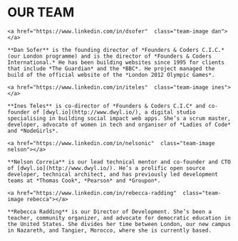 # OUR TEAM

<div class="about-management">

	<a href="https://www.linkedin.com/in/dsofer"  class="team-image dan"></a>

	**Dan Sofer** is the founding director of *Founders & Coders C.I.C.* (our London programme) and is the director of *Founders & Coders International.* He has been building websites since 1995 for clients that include *The Guardian* and the *BBC*. He project managed the build of the official website of the *London 2012 Olympic Games*.

	<a href="https://www.linkedin.com/in/iteles"  class="team-image ines"></a>

	**Ines Teles** is co-director of *Founders & Coders C.I.C* and co-founder of [dwyl.io](http://www.dwyl.io/), a digital studio specialising in building social impact web apps. She’s a scrum master, developer, advocate of women in tech and organiser of *Ladies of Code* and *NodeGirls*.

	<a href="https://www.linkedin.com/in/nelsonic"  class="team-image nelson"></a>

	**Nelson Correia** is our lead technical mentor and co-founder and CTO of [dwyl.io](http://www.dwyl.io/). He’s a prolific open source developer, technical architect, and has previously led development teams at *Thomas Cook*, *Pearson* and *Groupon*.

	<a href="https://www.linkedin.com/in/rebecca-radding"  class="team-image rebecca"></a>

	**Rebecca Radding** is our Director of Development. She’s been a teacher, community organizer, and advocate for democratic education in the United States. She divides her time between London, our new campus in Nazareth, and Tangier, Morocco, where she is currently based.

</div>

